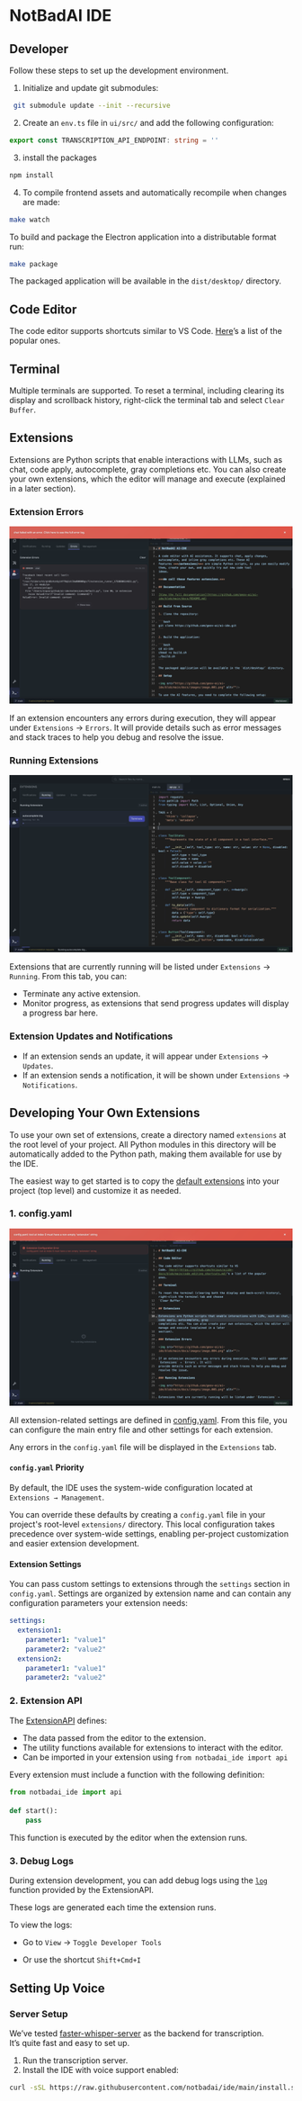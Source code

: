 # NotBadAI IDE

## Developer

Follow these steps to set up the development environment.

1. Initialize and update git submodules:

```bash
 git submodule update --init --recursive
```

2. Create an `env.ts` file in `ui/src/` and add the following configuration:

```typescript
export const TRANSCRIPTION_API_ENDPOINT: string = ''
```

3. install the packages

```bash
npm install
```

4. To compile frontend assets and automatically recompile when changes are made:

```bash
make watch
```

To build and package the Electron application into a distributable format run:

```bash
make package
```

The packaged application will be available in the `dist/desktop/` directory.

## Code Editor

The code editor supports shortcuts similar to VS
Code. [Here](https://github.com/notbadai/ide/blob/main/docs/shortcuts.md)’s a list of the popular
ones.

## Terminal

Multiple terminals are supported. To reset a terminal, including clearing its display and scrollback history, right-click the terminal tab and select `Clear Buffer`.

## Extensions

Extensions are Python scripts that enable interactions with LLMs, such as chat, code apply, autocomplete, gray
completions etc. You can also create your own extensions, which the editor will manage and execute (explained in a later
section).

### Extension Errors

<img src="https://github.com/notbadai/ide/blob/main/docs/images/image.004.png" alt=""/>

If an extension encounters any errors during execution, they will appear under `Extensions` → `Errors`. It will
provide details such as error messages and stack traces to help you debug and resolve the issue.

### Running Extensions

<img src="https://github.com/notbadai/ide/blob/main/docs/images/image.005.png" alt=""/>

Extensions that are currently running will be listed under `Extensions` → `Running`.
From this tab, you can:

- Terminate any active extension.
- Monitor progress, as extensions that send progress updates will display a progress bar here.

### Extension Updates and Notifications

- If an extension sends an update, it will appear under `Extensions` → `Updates`.
- If an extension sends a notification, it will be shown under `Extensions` → `Notifications`.

## Developing Your Own Extensions

To use your own set of extensions, create a directory named `extensions` at the root level of your project.
All Python modules in this directory will be automatically added to the Python path, making them available for use by the IDE.

The easiest way to get started is to copy
the [default extensions](https://github.com/notbadai/extensions) into your project (top level) and
customize it as needed.

### 1. config.yaml

<img src="https://github.com/notbadai/ide/blob/main/docs/images/image.006.png" alt=""/>

All extension-related settings are defined in [config.yaml](https://github.com/notbadai/ide/blob/main/config.default.yaml).
From this file, you can configure the main entry file and other settings for each extension.

Any errors in the `config.yaml` file will be displayed in the `Extensions` tab.

#### `config.yaml` Priority

By default, the IDE uses the system-wide configuration located at `Extensions → Management`.

You can override these defaults by creating a `config.yaml` file in your project's root-level `extensions/` directory. This local configuration takes precedence over system-wide settings, enabling per-project customization and easier extension development.

#### Extension Settings

You can pass custom settings to extensions through the `settings` section in `config.yaml`. Settings are organized by extension name and can contain any configuration parameters your extension needs:

```yaml
settings:
  extension1:
    parameter1: "value1"
    parameter2: "value2"
  extension2:
    parameter1: "value1"
    parameter2: "value2"
```

### 2. Extension API

The [ExtensionAPI](https://github.com/notbadai/notbadai_ide/blob/main/notbadai_ide/api.py)
defines:

- The data passed from the editor to the extension.
- The utility functions available for extensions to interact with the editor.
- Can be imported in your extension using `from notbadai_ide import api`

Every extension must include a function with the following definition:

```python
from notbadai_ide import api

def start():
    pass
``` 

This function is executed by the editor when the extension runs.

### 3. Debug Logs

During extension development, you can add debug logs using the [
`log`](https://github.com/hnipun/extensions/blob/32a86209fb968d1b157d72ef73e43d2a95452523/common/api.py#L234)  function
provided by the ExtensionAPI.

These logs are generated each time the extension runs.

To view the logs:

- Go to `View` → `Toggle Developer Tools`

- Or use the shortcut `Shift+Cmd+I` 

## Setting Up Voice

### Server Setup

We’ve tested [faster-whisper-server](https://github.com/etalab-ia/faster-whisper-server/tree/master) as the backend for
transcription.  
It’s quite fast and easy to set up.

1. Run the transcription server.
2. Install the IDE with voice support enabled:

```bash
curl -sSL https://raw.githubusercontent.com/notbadai/ide/main/install.sh | bash -s -- --voice "<URL>"
```